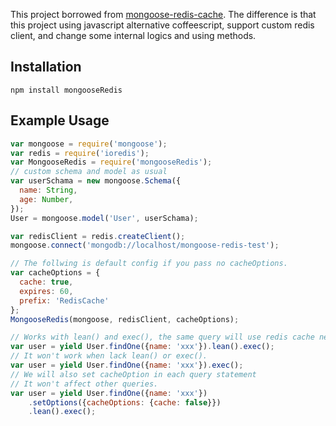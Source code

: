 This project borrowed from [mongoose-redis-cache](https://github.com/conancat/mongoose-redis-cache).
The difference is that this project using javascript alternative coffeescript, support custom redis client, and change some internal logics and using methods.

## Installation
`npm install mongooseRedis`

## Example Usage
```Javascript
var mongoose = require('mongoose');
var redis = require('ioredis');
var MongooseRedis = require('mongooseRedis');
// custom schema and model as usual
var userSchama = new mongoose.Schema({
  name: String,
  age: Number,
});
User = mongoose.model('User', userSchama);

var redisClient = redis.createClient();
mongoose.connect('mongodb://localhost/mongoose-redis-test');

// The follwing is default config if you pass no cacheOptions.
var cacheOptions = {
  cache: true,
  expires: 60,
  prefix: 'RedisCache'
};
MongooseRedis(mongoose, redisClient, cacheOptions);

// Works with lean() and exec(), the same query will use redis cache next time.
var user = yield User.findOne({name: 'xxx'}).lean().exec();
// It won't work when lack lean() or exec().
var user = yield User.findOne({name: 'xxx'}).exec();
// We will also set cacheOption in each query statement
// It won't affect other queries.
var user = yield User.findOne({name: 'xxx'})
    .setOptions({cacheOptions: {cache: false}})
    .lean().exec();
```

